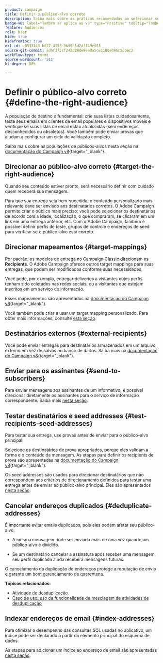```yaml
---
product: campaign
title: Definir o público-alvo correto
description: Saiba mais sobre as práticas recomendadas ao selecionar seu público-alvo
badge-v8: label="Também se aplica ao v8" type="Positive" tooltip="Também se aplica ao Campaign v8"
feature: Audiences
role: User
hide: true
hidefromtoc: true
exl-id: c0533148-b027-4158-9b95-8d2df769e963
source-git-commit: ad6f3f2cf242d28de9e6da5cec100e096c5cbec2
workflow-type: tm+mt
source-wordcount: '511'
ht-degree: 90%

---
```


# Definir o público-alvo correto {#define-the-right-audience}

A população de destino é fundamental: crie suas listas cuidadosamente, teste seus emails em clientes de email populares e dispositivos móveis e verifique se suas listas de email estão atualizadas (sem endereços desconhecidos ou obsoletos). Você também pode enviar provas que ajudam a configurar um ciclo de validação completo.

Saiba mais sobre as populações de públicos-alvos nesta seção na [documentação do Campaign v8](https://experienceleague.adobe.com/docs/campaign/campaign-v8/send/create-message.html){target="_blank"}.

## Direcionar ao público-alvo correto {#target-the-right-audience}

Quando seu conteúdo estiver pronto, será necessário definir com cuidado quem receberá sua mensagem.

Para que sua entrega seja bem-sucedida, o conteúdo personalizado mais relevante deve ser enviado aos destinatários corretos. O Adobe Campaign permite criar o público mais preciso: você pode selecionar os destinatários de acordo com a idade, localização, o que compraram, se clicaram em um link em uma entrega anterior, etc. Com o Adobe Campaign, também é possível definir perfis de teste, grupos de controle e endereços de seed para verificar se o público-alvo está correto.

## Direcionar mapeamentos {#target-mappings}

Por padrão, os modelos de entrega no Campaign Classic direcionam os **Recipients**. O Adobe Campaign oferece outros target mappings para suas entregas, que podem ser modificados conforme suas necessidades.

Você pode, por exemplo, entregar deliveries a visitantes cujos perfis tenham sido coletados nas redes sociais, ou a visitantes que estejam inscritos em um serviço de informação.

Esses mapeamentos são apresentados na [documentação do Campaign v8](https://experienceleague.adobe.com/docs/campaign/campaign-v8/audience/add-profiles/target-mappings.html?lang=pt-BR){target="_blank"}.

Você também pode criar e usar um target mapping personalizado. Para obter mais informações, consulte [esta seção](../../configuration/using/target-mapping.md).

## Destinatários externos {#external-recipients}

Você pode enviar entregas para destinatários armazenados em um arquivo externo em vez de salvos no banco de dados. Saiba mais na [documentação do Campaign v8](https://experienceleague.adobe.com/docs/campaign/campaign-v8/send/create-message.html#selecting-external-recipients){target="_blank"}.

## Enviar para os assinantes {#send-to-subscribers}

Para enviar mensagens aos assinantes de um informativo, é possível direcionar diretamente os assinantes para o serviço de informação correspondente. Saiba mais [nesta seção](managing-subscriptions.md#delivering-to-the-subscribers-of-a-service).


## Testar destinatários e seed addresses {#test-recipients-seed-addresses}

Para testar sua entrega, use provas antes de enviar para o público-alvo principal.

Selecione os destinatários de prova apropriados, porque eles validam a forma e o conteúdo da mensagem. As etapas para definir os recipients de prova são apresentadas na [documentação do Campaign v8](https://experienceleague.adobe.com/docs/campaign/campaign-v8/send/create-message.html#select-the-proof-target){target="_blank"}.

Os seed addresses são usados para direcionar destinatários que não correspondem aos critérios de direcionamento definidos para testar uma entrega antes de enviar ao público-alvo principal. Eles são apresentados [nesta seção](about-seed-addresses.md).

## Cancelar endereços duplicados {#deduplicate-addresses}

É importante evitar emails duplicados, pois eles podem afetar seu público-alvo:

* A mesma mensagem pode ser enviada mais de uma vez quando um público-alvo é dividido.

* Se um destinatário cancelar a assinatura após receber uma mensagem, seu perfil duplicado ainda receberá mensagens futuras.

O cancelamento da duplicação de endereços protege a reputação de envio e garante um bom gerenciamento de quarentena.

**Tópicos relacionados:**

* [Atividade de desduplicação](../../workflow/using/deduplication.md).
* [Caso de uso: uso da funcionalidade de mesclagem de atividades de desduplicação](../../workflow/using/deduplication-merge.md)

## Indexar endereços de email {#index-addresses}

Para otimizar o desempenho das consultas SQL usadas no aplicativo, um índice pode ser declarado a partir do elemento principal do esquema de dados.

As etapas para adicionar um índice ao endereço de email são apresentadas [nesta seção](../../configuration/using/database-mapping.md#indexed-fields).
